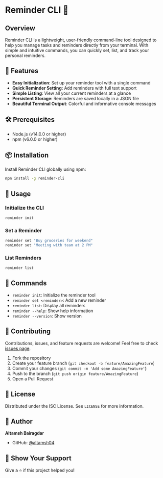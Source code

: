 # Reminder CLI 🚨

## Overview

Reminder CLI is a lightweight, user-friendly command-line tool designed to help you manage tasks and reminders directly from your terminal. With simple and intuitive commands, you can quickly set, list, and track your personal reminders.

## 🌟 Features

- **Easy Initialization**: Set up your reminder tool with a single command
- **Quick Reminder Setting**: Add reminders with full text support
- **Simple Listing**: View all your current reminders at a glance
- **Persistent Storage**: Reminders are saved locally in a JSON file
- **Beautiful Terminal Output**: Colorful and informative console messages

## 🛠 Prerequisites

- Node.js (v14.0.0 or higher)
- npm (v6.0.0 or higher)

## 📦 Installation

Install Reminder CLI globally using npm:

```bash
npm install -g reminder-cli
```

## 🚀 Usage

### Initialize the CLI

```bash
reminder init
```

### Set a Reminder

```bash
reminder set "Buy groceries for weekend"
reminder set "Meeting with team at 2 PM"
```

### List Reminders

```bash
reminder list
```

## 🔧 Commands

- `reminder init`: Initialize the reminder tool
- `reminder set <reminder>`: Add a new reminder
- `reminder list`: Display all reminders
- `reminder --help`: Show help information
- `reminder --version`: Show version

## 🤝 Contributing

Contributions, issues, and feature requests are welcome! Feel free to check [issues page](https://github.com/yourusername/reminder-cli/issues).

1. Fork the repository
2. Create your feature branch (`git checkout -b feature/AmazingFeature`)
3. Commit your changes (`git commit -m 'Add some AmazingFeature'`)
4. Push to the branch (`git push origin feature/AmazingFeature`)
5. Open a Pull Request

## 📝 License

Distributed under the ISC License. See `LICENSE` for more information.

## 👤 Author

**Altamsh Bairagdar**
- GitHub: [@altamsh04](https://github.com/altamsh04)

## 🙌 Show Your Support

Give a ⭐️ if this project helped you!

